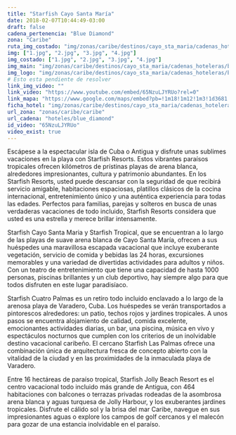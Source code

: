 ```yaml
---
title: "Starfish Cayo Santa María"
date: 2018-02-07T10:44:49-03:00
draft: false
cadena_pertenencia: "Blue Diamond"
zona: "Caribe"
ruta_img_costado: "img/zonas/caribe/destinos/cayo_sta_maria/cadenas_hoteleras/blue_diamond/starfish/starfish_cayo_santa_maria/imagenes_hotel/"
img: ["1.jpg", "2.jpg", "3.jpg", "4.jpg"]
img_costado: ["1.jpg", "2.jpg", "3.jpg", "4.jpg"]
img_main: "img/zonas/caribe/destinos/cayo_sta_maria/cadenas_hoteleras/blue_diamond/starfish/starfish_cayo_santa_maria/ficha_hotel.jpg"
img_logo: "img/zonas/caribe/destinos/cayo_sta_maria/cadenas_hoteleras/blue_diamond/starfish/starfish_cayo_santa_maria/logo/logo_hotel.jpg"
# Esto esta pendiente de resolver
link_img_video: ""
link_video: "https://www.youtube.com/embed/65NzuLJYRUo?rel=0"
link_mapa: "https://www.google.com/maps/embed?pb=!1m18!1m12!1m3!1d3681.896141847737!2d-79.04399158503891!3d22.657660585139034!2m3!1f0!2f0!3f0!3m2!1i1024!2i768!4f13.1!3m3!1m2!1s0x892a953513bb5d57%3A0x9b3128e0470ee1f!2sStarfish+Cayo+Santa+Maria!5e0!3m2!1ses!2scl!4v1518032175309"
ficha_hotel: "img/zonas/caribe/destinos/cayo_sta_maria/cadenas_hoteleras/blue_diamond/starfish/starfish_cayo_santa_maria/ficha_hotel.pdf"
url_zona: "zonas/caribe/caribe"
url_cadena: "hoteles/blue_diamond"
id_video: "65NzuLJYRUo"
video_exist: true
---
```

Escápese a la espectacular isla de Cuba o Antigua y disfrute unas sublimes vacaciones en la playa con Starfish Resorts. Estos vibrantes paraísos tropicales ofrecen kilómetros de prístinas playas de arena blanca, alrededores impresionantes, cultura y patrimonio abundantes. En los Starfish Resorts, usted puede descansar con la seguridad de que recibirá servicio amigable, habitaciones espaciosas, platillos clásicos de la cocina internacional, entretenimiento único y una auténtica experiencia para todas las edades. Perfectos para familias, parejas y solteros en busca de unas verdaderas vacaciones de todo incluido, Starfish Resorts considera que usted es una estrella y merece brillar intensamente.

Starfish Cayo Santa Maria y Starfish Tropical, que se encuentran a lo largo de las playas de suave arena blanca de Cayo Santa María, ofrecen a sus huéspedes una maravillosa escapada vacacional que incluye exuberante vegetación, servicio de comida y bebidas las 24 horas, excursiones memorables y una variedad de divertidas actividades para adultos y niños. Con un teatro de entretenimiento que tiene una capacidad de hasta 1000 personas, piscinas brillantes y un club deportivo, hay siempre algo para que todos disfruten en este lugar paradisíaco.

Starfish Cuatro Palmas es un retiro todo incluido enclavado a lo largo de la arenosa playa de Varadero, Cuba. Los huéspedes se verán transportados a pintorescos alrededores: un patio, techos rojos y jardines tropicales. A unos pasos se encuentra alojamiento de calidad, comida excelente, emocionantes actividades diarias, un bar, una piscina, música en vivo y espectáculos nocturnos que cumplen con los criterios de un inolvidable destino vacacional caribeño. El cercano Starfish Las Palmas ofrece una combinación única de arquitectura fresca de concepto abierto con la vitalidad de la ciudad y en las proximidades de la inmaculada playa de Varadero.

Entre 16 hectáreas de paraíso tropical, Starfish Jolly Beach Resort es el centro vacacional todo incluido más grande de Antigua, con 464 habitaciones con balcones o terrazas privadas rodeadas de la asombrosa arena blanca y aguas turquesa de Jolly Harbour, y los exuberantes jardines tropicales. Disfrute el cálido sol y la brisa del mar Caribe, navegue en sus impresionantes aguas o explore los campos de golf cercanos y el malecón para gozar de una estancia inolvidable en el paraíso.
